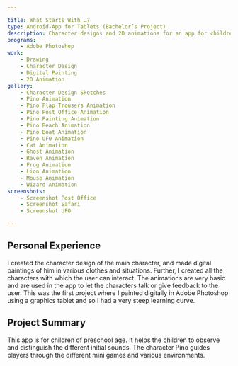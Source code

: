 ```yaml
---

title: What Starts With …?
type: Android-App for Tablets (Bachelor’s Project)
description: Character designs and 2D animations for an app for children of preschool age.
programs:
    - Adobe Photoshop
work:
    - Drawing
    - Character Design
    - Digital Painting
    - 2D Animation
gallery:
    - Character Design Sketches
    - Pino Animation
    - Pino Flap Trousers Animation
    - Pino Post Office Animation
    - Pino Painting Animation
    - Pino Beach Animation
    - Pino Boat Animation
    - Pino UFO Animation
    - Cat Animation
    - Ghost Animation
    - Raven Animation
    - Frog Animation
    - Lion Animation
    - Mouse Animation
    - Wizard Animation
screenshots:
    - Screenshot Post Office
    - Screenshot Safari
    - Screenshot UFO

---
```


## Personal Experience
I created the character design of the main character, and made digital paintings of him in various clothes and 
situations. Further, I created all the characters with which the user can interact. The animations are very basic and 
are used in the app to let the characters talk or give feedback to the user. This was the first project where I painted 
digitally in Adobe Photoshop using a graphics tablet and so I had a very steep learning curve.

## Project Summary
This app is for children of preschool age. It helps the children to observe and distinguish the different initial 
sounds. The character Pino guides players through the different mini games and various environments.
